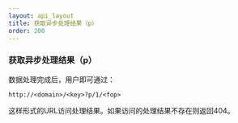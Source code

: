 ```yaml
---
layout: api_layout
title: 获取异步处理结果（p）
order: 200
---
```


<a name="pfop-download"></a>
### 获取异步处理结果（p）

数据处理完成后，用户即可通过：

```
http://<domain>/<key>?p/1/<fop>
```

这样形式的URL访问处理结果。如果访问的处理结果不存在则返回404。  
